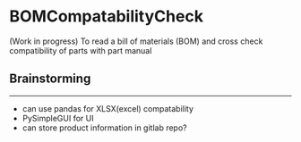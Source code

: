 # BOMCompatabilityCheck
(Work in progress) To read a bill of materials (BOM) and cross check compatibility of parts with part manual

## Brainstorming
---
* can use pandas for XLSX(excel) compatability
* PySimpleGUI for UI
* can store product information in gitlab repo?
